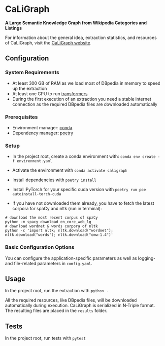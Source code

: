 # CaLiGraph
**A Large Semantic Knowledge Graph from Wikipedia Categories and Listings**

For information about the general idea, extraction statistics, and resources of CaLiGraph, visit the [CaLiGraph website](http://caligraph.org).

## Configuration
### System Requirements
- At least 300 GB of RAM as we load most of DBpedia in memory to speed up the extraction
- At least one GPU to run [transformers](https://huggingface.co/transformers/)
- During the first execution of an extraction you need a stable internet connection as the required DBpedia files are downloaded automatically 

### Prerequisites
- Environment manager: [conda](https://docs.continuum.io/anaconda/install/)
- Dependency manager: [poetry](https://python-poetry.org/docs/#installation)

### Setup
- In the project root, create a conda environment with: `conda env create -f environment.yaml`

- Activate the environment with `conda activate caligraph`

- Install dependencies with `poetry install`
- Install PyTorch for your specific cuda version with `poetry run poe autoinstall-torch-cuda`

- If you have not downloaded them already, you have to fetch the latest corpora for spaCy and nltk (run in terminal):
```
# download the most recent corpus of spaCy
python -m spacy download en_core_web_lg
# download wordnet & words corpora of nltk
python -c 'import nltk; nltk.download("wordnet"); nltk.download("words"); nltk.download("omw-1.4")'
```

### Basic Configuration Options

You can configure the application-specific parameters as well as logging- and file-related parameters in `config.yaml`. 

## Usage

In the project root, run the extraction with `python .`

All the required resources, like DBpedia files, will be downloaded automatically during execution.
CaLiGraph is serialized in N-Triple format. The resulting files are placed in the `results` folder.


## Tests

In the project root, run tests with `pytest`